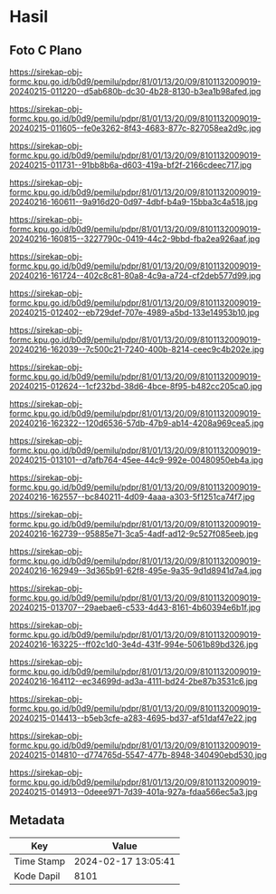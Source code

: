 # Hasil

## Foto C Plano

https://sirekap-obj-formc.kpu.go.id/b0d9/pemilu/pdpr/81/01/13/20/09/8101132009019-20240215-011220--d5ab680b-dc30-4b28-8130-b3ea1b98afed.jpg

https://sirekap-obj-formc.kpu.go.id/b0d9/pemilu/pdpr/81/01/13/20/09/8101132009019-20240215-011605--fe0e3262-8f43-4683-877c-827058ea2d9c.jpg

https://sirekap-obj-formc.kpu.go.id/b0d9/pemilu/pdpr/81/01/13/20/09/8101132009019-20240215-011731--91bb8b6a-d603-419a-bf2f-2166cdeec717.jpg

https://sirekap-obj-formc.kpu.go.id/b0d9/pemilu/pdpr/81/01/13/20/09/8101132009019-20240216-160611--9a916d20-0d97-4dbf-b4a9-15bba3c4a518.jpg

https://sirekap-obj-formc.kpu.go.id/b0d9/pemilu/pdpr/81/01/13/20/09/8101132009019-20240216-160815--3227790c-0419-44c2-9bbd-fba2ea926aaf.jpg

https://sirekap-obj-formc.kpu.go.id/b0d9/pemilu/pdpr/81/01/13/20/09/8101132009019-20240216-161724--402c8c81-80a8-4c9a-a724-cf2deb577d99.jpg

https://sirekap-obj-formc.kpu.go.id/b0d9/pemilu/pdpr/81/01/13/20/09/8101132009019-20240215-012402--eb729def-707e-4989-a5bd-133e14953b10.jpg

https://sirekap-obj-formc.kpu.go.id/b0d9/pemilu/pdpr/81/01/13/20/09/8101132009019-20240216-162039--7c500c21-7240-400b-8214-ceec9c4b202e.jpg

https://sirekap-obj-formc.kpu.go.id/b0d9/pemilu/pdpr/81/01/13/20/09/8101132009019-20240215-012624--1cf232bd-38d6-4bce-8f95-b482cc205ca0.jpg

https://sirekap-obj-formc.kpu.go.id/b0d9/pemilu/pdpr/81/01/13/20/09/8101132009019-20240216-162322--120d6536-57db-47b9-ab14-4208a969cea5.jpg

https://sirekap-obj-formc.kpu.go.id/b0d9/pemilu/pdpr/81/01/13/20/09/8101132009019-20240215-013101--d7afb764-45ee-44c9-992e-00480950eb4a.jpg

https://sirekap-obj-formc.kpu.go.id/b0d9/pemilu/pdpr/81/01/13/20/09/8101132009019-20240216-162557--bc840211-4d09-4aaa-a303-5f1251ca74f7.jpg

https://sirekap-obj-formc.kpu.go.id/b0d9/pemilu/pdpr/81/01/13/20/09/8101132009019-20240216-162739--95885e71-3ca5-4adf-ad12-9c527f085eeb.jpg

https://sirekap-obj-formc.kpu.go.id/b0d9/pemilu/pdpr/81/01/13/20/09/8101132009019-20240216-162949--3d365b91-62f8-495e-9a35-9d1d8941d7a4.jpg

https://sirekap-obj-formc.kpu.go.id/b0d9/pemilu/pdpr/81/01/13/20/09/8101132009019-20240215-013707--29aebae6-c533-4d43-8161-4b60394e6b1f.jpg

https://sirekap-obj-formc.kpu.go.id/b0d9/pemilu/pdpr/81/01/13/20/09/8101132009019-20240216-163225--ff02c1d0-3e4d-431f-994e-5061b89bd326.jpg

https://sirekap-obj-formc.kpu.go.id/b0d9/pemilu/pdpr/81/01/13/20/09/8101132009019-20240216-164112--ec34699d-ad3a-4111-bd24-2be87b3531c6.jpg

https://sirekap-obj-formc.kpu.go.id/b0d9/pemilu/pdpr/81/01/13/20/09/8101132009019-20240215-014413--b5eb3cfe-a283-4695-bd37-af51daf47e22.jpg

https://sirekap-obj-formc.kpu.go.id/b0d9/pemilu/pdpr/81/01/13/20/09/8101132009019-20240215-014810--d774765d-5547-477b-8948-340490ebd530.jpg

https://sirekap-obj-formc.kpu.go.id/b0d9/pemilu/pdpr/81/01/13/20/09/8101132009019-20240215-014913--0deee971-7d39-401a-927a-fdaa566ec5a3.jpg


## Metadata

| Key        | Value               |
| ---------- | ------------------- |
| Time Stamp | 2024-02-17 13:05:41 |
| Kode Dapil | 8101                |



